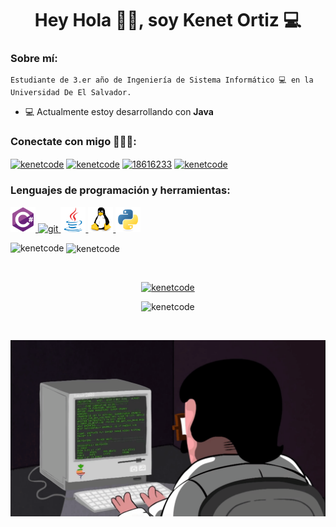 <h1 align="center">Hey Hola 👋🏻, soy Kenet Ortiz 💻</h1>
<h3 align="left">Sobre mí: </h3>

```
Estudiante de 3.er año de Ingeniería de Sistema Informático 💻 en la Universidad De El Salvador.
```

- 💻 Actualmente estoy desarrollando con **Java**

<h3 align="left">Conectate con migo 👨🏻‍💻:</h3>
<p align="left">
<a href="https://twitter.com/kenetcode" target="blank"><img align="center" src="https://raw.githubusercontent.com/rahuldkjain/github-profile-readme-generator/master/src/images/icons/Social/twitter.svg" alt="kenetcode" height="30" width="40" /></a>
<a href="https://www.linkedin.com/in/kenetcode/" target="blank"><img align="center" src="https://raw.githubusercontent.com/rahuldkjain/github-profile-readme-generator/master/src/images/icons/Social/linked-in-alt.svg" alt="kenetcode" height="30" width="40" /></a>
<a href="https://stackoverflow.com/users/18616233/kenetcode" target="blank"><img align="center" src="https://raw.githubusercontent.com/rahuldkjain/github-profile-readme-generator/master/src/images/icons/Social/stack-overflow.svg" alt="18616233" height="30" width="40" /></a>
<a href="https://instagram.com/kenetcode" target="blank"><img align="center" src="https://raw.githubusercontent.com/rahuldkjain/github-profile-readme-generator/master/src/images/icons/Social/instagram.svg" alt="kenetcode" height="30" width="40" /></a>
</p>

<h3 align="left">Lenguajes de programación y herramientas:</h3>
<p align="left"> <a href="https://www.w3schools.com/cs/" target="_blank" rel="noreferrer"> <img src="https://raw.githubusercontent.com/devicons/devicon/master/icons/csharp/csharp-original.svg" alt="csharp" width="40" height="40"/> </a> <!-- <a href="https://dotnet.microsoft.com/" target="_blank" rel="noreferrer"> <img src="https://raw.githubusercontent.com/devicons/devicon/master/icons/dot-net/dot-net-original-wordmark.svg" alt="dotnet" width="40" height="40"/> --> </a> <a href="https://git-scm.com/" target="_blank" rel="noreferrer"> <img src="https://www.vectorlogo.zone/logos/git-scm/git-scm-icon.svg" alt="git" width="40" height="40"/> </a> <a href="https://www.java.com" target="_blank" rel="noreferrer"> <img src="https://raw.githubusercontent.com/devicons/devicon/master/icons/java/java-original.svg" alt="java" width="40" height="40"/> </a> <a href="https://www.linux.org/" target="_blank" rel="noreferrer"> <img src="https://raw.githubusercontent.com/devicons/devicon/master/icons/linux/linux-original.svg" alt="linux" width="40" height="40"/> </a> <a href="https://www.python.org" target="_blank" rel="noreferrer"> <img src="https://raw.githubusercontent.com/devicons/devicon/master/icons/python/python-original.svg" alt="python" width="40" height="40"/> </a> </p>

<p><img align="left" src="https://github-readme-stats.vercel.app/api/top-langs?username=kenetcode&show_icons=true&locale=en&layout=compact" alt="kenetcode" /></p>

<p>&nbsp;<img align="center" src="https://github-readme-stats.vercel.app/api?username=kenetcode&show_icons=true&theme=tokyonight&locale=en" alt="kenetcode" /></p>

<br>
<p align="center"> <a href="https://twitter.com/kenetcode" target="blank"><img src="https://img.shields.io/twitter/follow/kenetcode?logo=twitter&style=for-the-badge" alt="kenetcode" /></a>
<br>
<p align="center"> <img src="![](https://komarev.com/ghpvc/?username=kenetcode&label=PROFILE+VIEWS&style=flat-square)" alt="kenetcode" /> </p>

<br>

![Este es un Giff](https://github.com/kenetcode/kenetcode/blob/main/images/ProgramerImage.gif)

<!--
**kenetcode/kenetcode** is a ✨ _special_ ✨ repository because its `README.md` (this file) appears on your GitHub profile.

Here are some ideas to get you started:

- 🔭 I’m currently working on ...
- 🌱 I’m currently learning ...
- 👯 I’m looking to collaborate on ...
- 🤔 I’m looking for help with ...
- 💬 Ask me about ...
- 📫 How to reach me: ...
- 😄 Pronouns: ...
- ⚡ Fun fact: ...
-->
